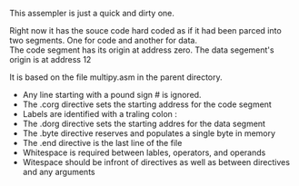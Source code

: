 This assempler is just a quick and dirty one.

Right now it has the souce code hard coded as if it had been parced into two 
segments.  One for code and another for data.  
The code segment has its origin at address zero.
The data segement's origin is at address 12

It is based on the file multipy.asm in the parent directory.

* Any line starting with a pound sign # is ignored.
* The .corg directive sets the starting address for the code segment
* Labels are identified with a traling colon :
* The .dorg directive sets the starting addres for the data segment
* The .byte directive reserves and populates a single byte in memory
* The .end directive is the last line of the file
* Whitespace is required between lables, operators, and operands
* Witespace should be infront of directives as well as between directives and any arguments

